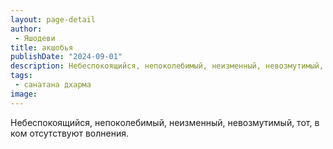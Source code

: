 ```yaml
---
layout: page-detail
author:
 - Яшодеви
title: акшобья
publishDate: "2024-09-01"
description: Небеспокоящийся, непоколебимый, неизменный, невозмутимый, тот, в ком отсутствуют волнения.
tags:
 - санатана дхарма
image: 
---
```


Небеспокоящийся, непоколебимый, неизменный, невозмутимый, тот, в ком отсутствуют волнения.

